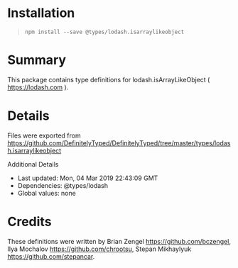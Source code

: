 # Installation
> `npm install --save @types/lodash.isarraylikeobject`

# Summary
This package contains type definitions for lodash.isArrayLikeObject ( https://lodash.com ).

# Details
Files were exported from https://github.com/DefinitelyTyped/DefinitelyTyped/tree/master/types/lodash.isarraylikeobject

Additional Details
 * Last updated: Mon, 04 Mar 2019 22:43:09 GMT
 * Dependencies: @types/lodash
 * Global values: none

# Credits
These definitions were written by Brian Zengel <https://github.com/bczengel>, Ilya Mochalov <https://github.com/chrootsu>, Stepan Mikhaylyuk <https://github.com/stepancar>.
